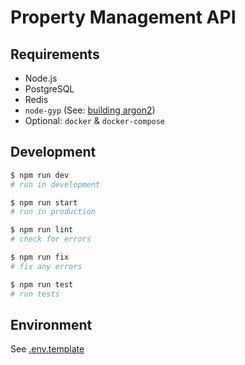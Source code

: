 # Property Management API

## Requirements

- Node.js
- PostgreSQL
- Redis
- `node-gyp` (See: [building argon2](https://github.com/ranisalt/node-argon2#before-installing))
- Optional: `docker` & `docker-compose`

## Development

```bash
$ npm run dev
# run in development

$ npm run start
# run in production

$ npm run lint
# check for errors

$ npm run fix
# fix any errors

$ npm run test
# run tests
```

## Environment

See [.env.template](./.env.template)
